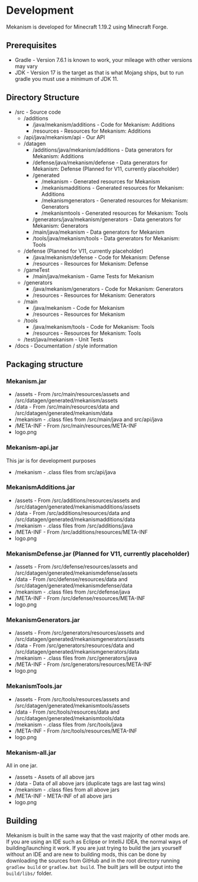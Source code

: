 # Development

Mekanism is developed for Minecraft 1.19.2 using Minecraft Forge.

## Prerequisites

* Gradle - Version 7.6.1 is known to work, your mileage with other versions may vary
* JDK - Version 17 is the target as that is what Mojang ships, but to run gradle you must use a minimum of JDK 11.

## Directory Structure

* /src - Source code
    - /additions
        - /java/mekanism/additions - Code for Mekanism: Additions
        - /resources - Resources for Mekanism: Additions
    - /api/java/mekanism/api - Our API
    - /datagen
        - /additions/java/mekanism/additions - Data generators for Mekanism: Additions
        - /defense/java/mekanism/defense - Data generators for Mekanism: Defense (Planned for V11, currently placeholder)
        - /generated
            - /mekanism - Generated resources for Mekanism
            - /mekanismadditions - Generated resources for Mekanism: Additions
            - /mekanismgenerators - Generated resources for Mekanism: Generators
            - /mekanismtools - Generated resources for Mekanism: Tools
        - /generators/java/mekanism/generators - Data generators for Mekanism: Generators
        - /main/java/mekanism - Data generators for Mekanism
        - /tools/java/mekanism/tools - Data generators for Mekanism: Tools
    - /defense (Planned for V11, currently placeholder)
        - /java/mekanism/defense - Code for Mekanism: Defense
        - /resources - Resources for Mekanism: Defense
    - /gameTest
      - /main/java/mekanism - Game Tests for Mekanism
    - /generators
        - /java/mekanism/generators - Code for Mekanism: Generators
        - /resources - Resources for Mekanism: Generators
    - /main
        - /java/mekanism - Code for Mekanism
        - /resources - Resources for Mekanism
    - /tools
        - /java/mekanism/tools - Code for Mekanism: Tools
        - /resources - Resources for Mekanism: Tools
    - /test/java/mekanism - Unit Tests
* /docs - Documentation / style information

## Packaging structure

### Mekanism.jar

* /assets - From /src/main/resources/assets and /src/datagen/generated/mekanism/assets
* /data - From /src/main/resources/data and /src/datagen/generated/mekanism/data
* /mekanism - .class files from /src/main/java and src/api/java
* /META-INF - From /src/main/resources/META-INF
* logo.png

### Mekanism-api.jar

This jar is for development purposes

* /mekanism - .class files from src/api/java

### MekanismAdditions.jar

* /assets - From /src/additions/resources/assets and /src/datagen/generated/mekanismadditions/assets
* /data - From /src/additions/resources/data and /src/datagen/generated/mekanismadditions/data
* /mekanism - .class files from /src/additions/java
* /META-INF - From /src/additions/resources/META-INF
* logo.png

### MekanismDefense.jar (Planned for V11, currently placeholder)

* /assets - From /src/defense/resources/assets and /src/datagen/generated/mekanismdefense/assets
* /data - From /src/defense/resources/data and /src/datagen/generated/mekanismdefense/data
* /mekanism - .class files from /src/defense/java
* /META-INF - From /src/defense/resources/META-INF
* logo.png

### MekanismGenerators.jar

* /assets - From /src/generators/resources/assets and /src/datagen/generated/mekanismgenerators/assets
* /data - From /src/generators/resources/data and /src/datagen/generated/mekanismgenerators/data
* /mekanism - .class files from /src/generators/java
* /META-INF - From /src/generators/resources/META-INF
* logo.png

### MekanismTools.jar

* /assets - From /src/tools/resources/assets and /src/datagen/generated/mekanismtools/assets
* /data - From /src/tools/resources/data and /src/datagen/generated/mekanismtools/data
* /mekanism - .class files from /src/tools/java
* /META-INF - From /src/tools/resources/META-INF
* logo.png

### Mekanism-all.jar

All in one jar.

* /assets - Assets of all above jars
* /data - Data of all above jars (duplicate tags are last tag wins)
* /mekanism - .class files from all above jars
* /META-INF - META-INF of all above jars
* logo.png

## Building

Mekanism is built in the same way that the vast majority of other mods are. If you are using an IDE such as Eclipse or IntelliJ IDEA, the normal ways of building/launching it work. If you are just trying to build the jars yourself without an IDE and are new to building mods, this can be done by downloading the sources from GitHub and in the root directory running `gradlew build` or `gradlew.bat build`. The built jars will be output into the `build/libs/` folder.
